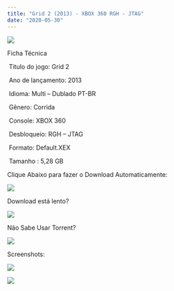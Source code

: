 ```yaml
---
title: "Grid 2 (2013) - XBOX 360 RGH - JTAG"
date: "2020-05-30"
---
```


[![](https://1.bp.blogspot.com/-UjDrXIdvrfA/XtLhjazBuQI/AAAAAAAAIE8/U-q5XOzhdWkCZ7YWFKpruLgYoUwtZmi6wCK4BGAsYHg/s320/grid_2.jpg)](https://1.bp.blogspot.com/-UjDrXIdvrfA/XtLhjazBuQI/AAAAAAAAIE8/U-q5XOzhdWkCZ7YWFKpruLgYoUwtZmi6wCK4BGAsYHg/grid_2.jpg)

Ficha Técnica

 Titulo do jogo: Grid 2

 Ano de lançamento: 2013

 Idioma: Multi – Dublado PT-BR

 Gênero: Corrida

 Console: XBOX 360

 Desbloqueio: RGH – JTAG

 Formato: Default.XEX

 Tamanho : 5,28 GB

Clique Abaixo para fazer o Download Automaticamente:

[![](https://1.bp.blogspot.com/-eNerQjlxWXg/Xsyoy1YwxPI/AAAAAAAAG8o/qs-0XGNQDR4jSn0uGinE3EzKZZ6GoZnEACPcBGAYYCw/s1600/LINK1.png)](https://zee.gl/EshP64)

Download está lento? 

[![](https://1.bp.blogspot.com/-QBDuGFKyRJI/XsypYtiebuI/AAAAAAAAG8w/2RjkhEnbyOwqZwiSxt3jP8uux5MWubGIACLcBGAsYHQ/s1600/LINK3.png)](https://ultragames-torrents.blogspot.com/2020/05/como-acelerar-torrents.html)

Não Sabe Usar Torrent?

[![](https://1.bp.blogspot.com/-z801RGeeaF0/XsypYEdLUrI/AAAAAAAAG8s/Mg8nVcYZpQox_qkNZQ6YLcR9F0FWCX6FwCPcBGAYYCw/s1600/LINK2.png)](https://ultragames-torrents.blogspot.com/2020/04/como-baixar-jogos-com-o-utorrent.html)

Screenshots:

[![](https://1.bp.blogspot.com/-uYVVNe8adoM/XtLhkn3CKcI/AAAAAAAAIFA/MTqcwqhUQY0Szo_Wj8ur7UbYc8ncpkGiACK4BGAsYHg/w400-h271/grid2-890x606.jpg)](https://1.bp.blogspot.com/-uYVVNe8adoM/XtLhkn3CKcI/AAAAAAAAIFA/MTqcwqhUQY0Szo_Wj8ur7UbYc8ncpkGiACK4BGAsYHg/grid2-890x606.jpg)

[![](https://1.bp.blogspot.com/-WG3g09ksFFA/XtLhmgxGEQI/AAAAAAAAIFE/HqCIL67IGxUNPODpFptY8sCVrML6YnWDACK4BGAsYHg/w400-h225/GRID-2-Gameplay-Screenshot.jpg)](https://1.bp.blogspot.com/-WG3g09ksFFA/XtLhmgxGEQI/AAAAAAAAIFE/HqCIL67IGxUNPODpFptY8sCVrML6YnWDACK4BGAsYHg/GRID-2-Gameplay-Screenshot.jpg)
